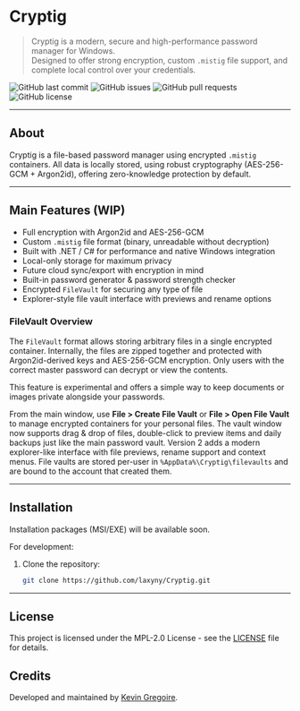 # Cryptig

> Cryptig is a modern, secure and high-performance password manager for Windows.  
> Designed to offer strong encryption, custom `.mistig` file support, and complete local control over your credentials.

![GitHub last commit](https://img.shields.io/github/last-commit/laxyny/Cryptig?style=for-the-badge)
![GitHub issues](https://img.shields.io/github/issues/laxyny/Cryptig?style=for-the-badge)
![GitHub pull requests](https://img.shields.io/github/issues-pr/laxyny/Cryptig?style=for-the-badge)
![GitHub license](https://img.shields.io/github/license/laxyny/Cryptig?style=for-the-badge)

---

## About

Cryptig is a file-based password manager using encrypted `.mistig` containers.
All data is locally stored, using robust cryptography (AES-256-GCM + Argon2id), offering zero-knowledge protection by default.

---

## Main Features (WIP)

- Full encryption with Argon2id and AES-256-GCM
- Custom `.mistig` file format (binary, unreadable without decryption)
- Built with .NET / C# for performance and native Windows integration
- Local-only storage for maximum privacy
- Future cloud sync/export with encryption in mind
- Built-in password generator & password strength checker
- Encrypted `FileVault` for securing any type of file
- Explorer-style file vault interface with previews and rename options

### FileVault Overview

The `FileVault` format allows storing arbitrary files in a single encrypted
container. Internally, the files are zipped together and protected with
Argon2id-derived keys and AES-256-GCM encryption. Only users with the correct
master password can decrypt or view the contents.

This feature is experimental and offers a simple way to keep documents or
images private alongside your passwords.

From the main window, use **File > Create File Vault** or **File > Open File Vault**
to manage encrypted containers for your personal files.
The vault window now supports drag & drop of files, double-click to preview
items and daily backups just like the main password vault. Version 2 adds a
modern explorer-like interface with file previews, rename support and context
menus.
File vaults are stored per-user in `%AppData%\Cryptig\filevaults` and are
bound to the account that created them.

---

## Installation

Installation packages (MSI/EXE) will be available soon.

For development:
1. Clone the repository:
   ```bash
   git clone https://github.com/laxyny/Cryptig.git

---

## License

This project is licensed under the MPL-2.0 License - see the [LICENSE](LICENSE) file for details.

## Credits

Developed and maintained by [Kevin Gregoire](https://github.com/laxyny).
